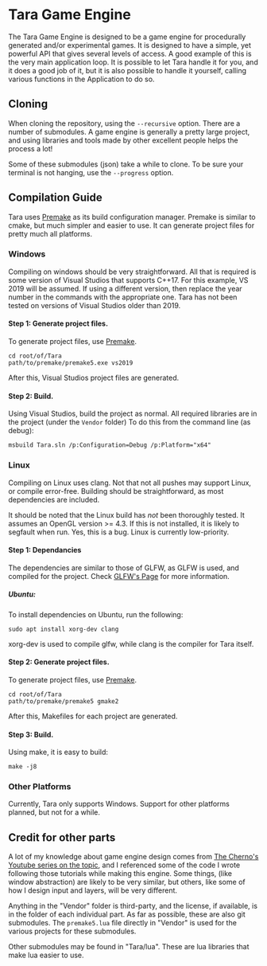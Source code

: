 # Tara Game Engine
The Tara Game Engine is designed to be a game engine for procedurally generated and/or experimental games. It is designed to have a simple, yet powerful API that gives several levels of access. A good example of this is the very main application loop. It is possible to let Tara handle it for you, and it does a good job of it, but it is also possible to handle it yourself, calling various functions in the Application to do so.

## Cloning
When cloning the repository, using the `--recursive` option. There are a number of submodules. A game engine is generally a pretty large project, and using libraries and tools made by other excellent people helps the process a lot!

Some of these submodules (json) take a while to clone. To be sure your terminal is not hanging, use the `--progress` option.

## Compilation Guide
Tara uses [Premake](https://premake.github.io/) as its build configuration manager. Premake is similar to cmake, but much simpler and easier to use. It can generate project files for pretty much all platforms.

### Windows
Compiling on windows should be very straightforward. All that is required is some version of Visual Studios that supports C++17. For this example, VS 2019 will be assumed. If using a different version, then replace the year number in the commands with the appropriate one. Tara has not been tested on versions of Visual Studios older than 2019.

#### Step 1: Generate project files.
To generate project files, use [Premake](https://premake.github.io/).

	cd root/of/Tara
	path/to/premake/premake5.exe vs2019
	
After this, Visual Studios project files are generated.

#### Step 2: Build.
Using Visual Studios, build the project as normal. All required libraries are in the project (under the ```Vendor``` folder)
To do this from the command line (as debug): 

	msbuild Tara.sln /p:Configuration=Debug /p:Platform="x64"

### Linux
Compiling on Linux uses clang. Not that not all pushes may support Linux, or compile error-free. Building should be straightforward, as most dependencies are included. 

It should be noted that the Linux build has *not* been thoroughly tested. It assumes an OpenGL version >= 4.3. If this is not installed, it is likely to segfault when run. Yes, this is a bug. Linux is currently low-priority. 

#### Step 1: Dependancies
The dependencies are similar to those of GLFW, as GLFW is used, and compiled for the project. Check [GLFW's Page](https://www.glfw.org/docs/latest/compile_guide.html#compile_deps_x11) for more information. 

##### Ubuntu:
To install dependencies on Ubuntu, run the following:

	sudo apt install xorg-dev clang

xorg-dev is used to compile glfw, while clang is the compiler for Tara itself.


#### Step 2: Generate project files.
To generate project files, use [Premake](https://premake.github.io/).

	cd root/of/Tara
	path/to/premake/premake5 gmake2
	
After this, Makefiles for each project are generated.

#### Step 3: Build.
Using make, it is easy to build:

	make -j8


### Other Platforms
Currently, Tara only supports Windows. Support for other platforms planned, but not for a while.

## Credit for other parts
A lot of my knowledge about game engine design comes from [The Cherno's Youtube series on the topic](https://www.youtube.com/watch?v=JxIZbV_XjAs&list=PLlrATfBNZ98dC-V-N3m0Go4deliWHPFwT&index=1), and I referenced some of the code I wrote following those tutorials while making this engine. Some things, (like window abstraction) are likely to be very similar, but others, like some of how I design input and layers, will be very different.

Anything in the "Vendor" folder is third-party, and the license, if available, is in the folder of each individual part. As far as possible, these are also git submodules. The `premake5.lua` file directly in "Vendor" is used for the various projects for these submodules.

Other submodules may be found in "Tara/lua". These are lua libraries that make lua easier to use.